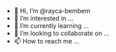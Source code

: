 - 👋 Hi, I’m @rayca-bembem
- 👀 I’m interested in ...
- 🌱 I’m currently learning ...
- 💞️ I’m looking to collaborate on ...
- 📫 How to reach me ...

<!---
rayca-bembem/rayca-bembem is a ✨ special ✨ repository because its `README.md` (this file) appears on your GitHub profile.
You can click the Preview link to take a look at your changes.
--->
